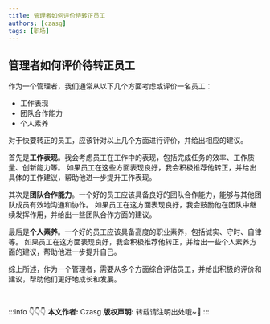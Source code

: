 ```yaml
---
title: 管理者如何评价待转正员工
authors: [czasg]
tags: [职场]
---
```


<!--truncate-->

## 管理者如何评价待转正员工

作为一个管理者，我们通常从以下几个方面考虑或评价一名员工：

- 工作表现
- 团队合作能力
- 个人素养

对于快要转正的员工，应该针对以上几个方面进行评价，并给出相应的建议。

首先是**工作表现**。我会考虑员工在工作中的表现，包括完成任务的效率、工作质量、创新能力等。
如果员工在这些方面表现良好，我会积极推荐他转正，并给出具体的工作建议，帮助他进一步提升工作表现。

其次是**团队合作能力**。一个好的员工应该具备良好的团队合作能力，能够与其他团队成员有效地沟通和协作。
如果员工在这方面表现良好，我会鼓励他在团队中继续发挥作用，并给出一些团队合作方面的建议。

最后是**个人素养**。一个好的员工应该具备高度的职业素养，包括诚实、守时、自律等。
如果员工在这方面表现良好，我会积极推荐他转正，并给出一些个人素养方面的建议，帮助他进一步提升自己。

综上所述，作为一个管理者，需要从多个方面综合评估员工，并给出积极的评价和建议，帮助他们更好地成长和发展。


<br/>

:::info 👇👇👇
**本文作者:** Czasg
**版权声明:** 转载请注明出处哦~👮‍
:::
